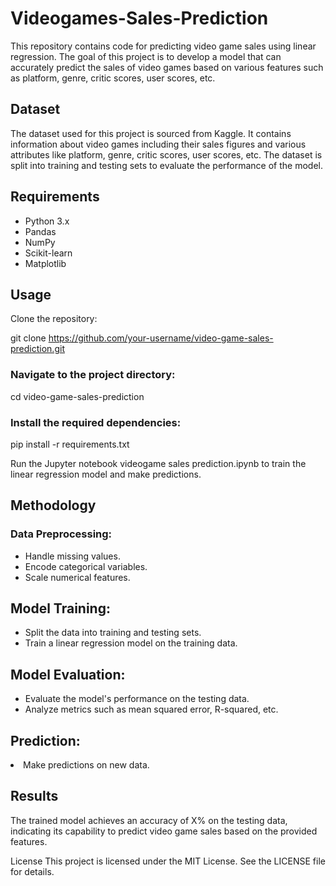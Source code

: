 # Videogames-Sales-Prediction
This repository contains code for predicting video game sales using linear regression. The goal of this project is to develop a model that can accurately predict the sales of video games based on various features such as platform, genre, critic scores, user scores, etc.

<h2>Dataset</h2>
The dataset used for this project is sourced from Kaggle. It contains information about video games including their sales figures and various attributes like platform, genre, critic scores, user scores, etc. The dataset is split into training and testing sets to evaluate the performance of the model.

<h2>Requirements</h2>
<ul>
  <li>Python 3.x</li>
  <li>Pandas</li>
  <li>NumPy</li>
  <li>Scikit-learn</li>
  <li>Matplotlib</li>
</ul>

<h2>Usage</h2>
Clone the repository:


git clone https://github.com/your-username/video-game-sales-prediction.git

<h3>Navigate to the project directory:</h3>

cd video-game-sales-prediction

<h3>Install the required dependencies:</h3>

pip install -r requirements.txt

Run the Jupyter notebook videogame sales prediction.ipynb to train the linear regression model and make predictions.

<h2>Methodology</h2>
<h3>Data Preprocessing:</h3>
<ul>
  <li>Handle missing values.</li>
  <li>Encode categorical variables.</li>
  <li>Scale numerical features.</li>
</ul>

<h2>Model Training:</h2>

<ul>
  <li>Split the data into training and testing sets.</li>
  <li>Train a linear regression model on the training data.</li>
</ul>


<h2>Model Evaluation:</h2>

<ul>
  <li>Evaluate the model's performance on the testing data.</li>
  <li>Analyze metrics such as mean squared error, R-squared, etc.</li>
</ul>


<h2>Prediction:</h2>

<li>Make predictions on new data.</li>

<h2>Results</h2>
The trained model achieves an accuracy of X% on the testing data, indicating its capability to predict video game sales based on the provided features.

License
This project is licensed under the MIT License. See the LICENSE file for details.


